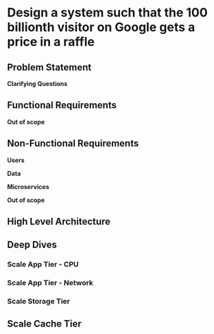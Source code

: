 # Design a system such that the 100 billionth visitor on Google gets a price in a raffle 

## Problem Statement 

**Clarifying Questions** 

## Functional Requirements 

**Out of scope** 

## Non-Functional Requirements
**Users** 

**Data**

**Microservices** 

**Out of scope** 


## High Level Architecture 

## Deep Dives 

### Scale App Tier - CPU 

### Scale App Tier - Network 

### Scale Storage Tier 

## Scale Cache Tier 